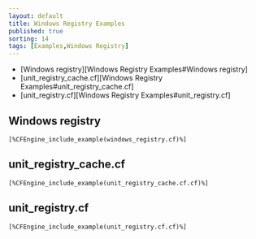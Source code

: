 ```yaml
---
layout: default
title: Windows Registry Examples 
published: true
sorting: 14
tags: [Examples,Windows Registry]
---
```


* [Windows registry][Windows Registry Examples#Windows registry]
* [unit_registry_cache.cf][Windows Registry Examples#unit_registry_cache.cf]
* [unit_registry.cf][Windows Registry Examples#unit_registry.cf]

## Windows registry

```cf3
[%CFEngine_include_example(windows_registry.cf)%]
```
## unit_registry_cache.cf

```cf3
[%CFEngine_include_example(unit_registry_cache.cf.cf)%]
```
## unit_registry.cf

```cf3
[%CFEngine_include_example(unit_registry.cf.cf)%]
```